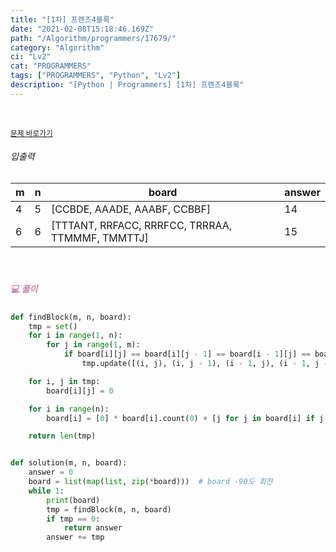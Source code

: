 ```yaml
---
title: "[1차] 프렌즈4블록"
date: "2021-02-08T15:18:46.169Z"
path: "/Algorithm/programmers/17679/"
category: "Algorithm"
ci: "Lv2"
cat: "PROGRAMMERS"
tags: ["PROGRAMMERS", "Python", "Lv2"]
description: "[Python | Programmers] [1차] 프렌즈4블록"
---
```


<br />

<a href="https://programmers.co.kr/learn/courses/30/lessons/17679"><small>문제 바로가기</small></a>

###### 입출력

| m    | n    | board                                            | answer |
| ---- | ---- | ------------------------------------------------ | ------ |
| 4    | 5    | [CCBDE, AAADE, AAABF, CCBBF]                     | 14     |
| 6    | 6    | [TTTANT, RRFACC, RRRFCC, TRRRAA, TTMMMF, TMMTTJ] | 15     |

<br />

##### <h5 style="color:#C587AE;">💻 풀이</h5>

```python
def findBlock(m, n, board):
    tmp = set()
    for i in range(1, n):
        for j in range(1, m):
            if board[i][j] == board[i][j - 1] == board[i - 1][j] == board[i - 1][j - 1] != 0:
                tmp.update([(i, j), (i, j - 1), (i - 1, j), (i - 1, j - 1)])

    for i, j in tmp:
        board[i][j] = 0

    for i in range(n):
        board[i] = [0] * board[i].count(0) + [j for j in board[i] if j != 0]

    return len(tmp)


def solution(m, n, board):
    answer = 0
    board = list(map(list, zip(*board)))  # board -90도 회전
    while 1:
        print(board)
        tmp = findBlock(m, n, board)
        if tmp == 0:
            return answer
        answer += tmp
```

<br />



